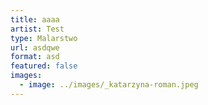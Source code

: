 ```yaml
---
title: aaaa
artist: Test
type: Malarstwo
url: asdqwe
format: asd
featured: false
images:
  - image: ../images/_katarzyna-roman.jpeg
---
```

